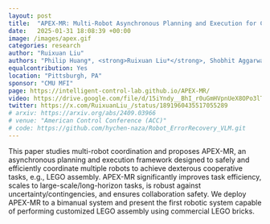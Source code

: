 ```yaml
---
layout: post
title:  "APEX-MR: Multi-Robot Asynchronous Planning and Execution for Cooperative Assembly"
date:   2025-01-31 18:08:39 +00:00
image: /images/apex.gif
categories: research
author: "Ruixuan Liu"
authors: "Philip Huang*, <strong>Ruixuan Liu*</strong>, Shobhit Aggarwal, Changliu Liu, Jiaoyang Li"
equalcontribution: Yes
location: "Pittsburgh, PA"
sponsor: "CMU MFI"
page: https://intelligent-control-lab.github.io/APEX-MR/
video: https://drive.google.com/file/d/15iYndy__BhI_r0uGmHVpnUeX8OPo3lT_/preview
twitter: https://x.com/RuixuanLiu_/status/1891960435517055289
# arxiv: https://arxiv.org/abs/2409.03966
# venue: "American Control Conference (ACC)"
# code: https://github.com/hychen-naza/Robot_ErrorRecovery_VLM.git
---
```

This paper studies multi-robot coordination and proposes APEX-MR, an asynchronous planning and execution framework designed to safely and efficiently coordinate multiple robots to achieve dexterous cooperative tasks, e.g., LEGO assembly. 
APEX-MR significantly improves task efficiency, scales to large-scale/long-horizon tasks, is robust against uncertainty/contingencies, and ensures collaboration safety.
We deploy APEX-MR to a bimanual system and present the first robotic system capable of performing customized LEGO assembly using commercial LEGO bricks. 